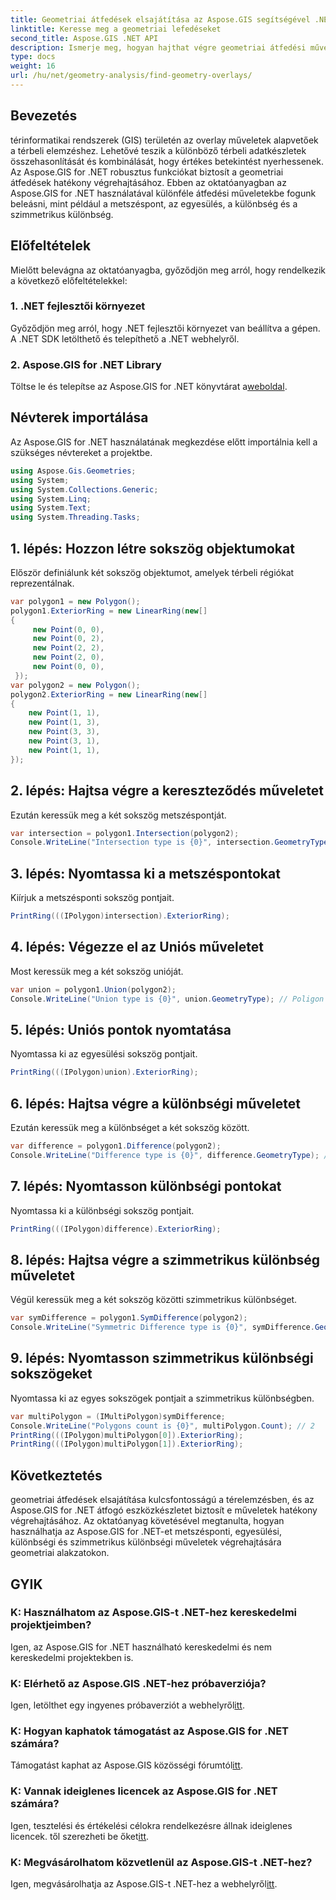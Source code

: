 ```yaml
---
title: Geometriai átfedések elsajátítása az Aspose.GIS segítségével .NET-hez
linktitle: Keresse meg a geometriai lefedéseket
second_title: Aspose.GIS .NET API
description: Ismerje meg, hogyan hajthat végre geometriai átfedési műveleteket az Aspose.GIS for .NET használatával. Mester metszéspont, unió, különbség és szimmetrikus különbség műveletek.
type: docs
weight: 16
url: /hu/net/geometry-analysis/find-geometry-overlays/
---
```

## Bevezetés
térinformatikai rendszerek (GIS) területén az overlay műveletek alapvetőek a térbeli elemzéshez. Lehetővé teszik a különböző térbeli adatkészletek összehasonlítását és kombinálását, hogy értékes betekintést nyerhessenek. Az Aspose.GIS for .NET robusztus funkciókat biztosít a geometriai átfedések hatékony végrehajtásához. Ebben az oktatóanyagban az Aspose.GIS for .NET használatával különféle átfedési műveletekbe fogunk beleásni, mint például a metszéspont, az egyesülés, a különbség és a szimmetrikus különbség.
## Előfeltételek
Mielőtt belevágna az oktatóanyagba, győződjön meg arról, hogy rendelkezik a következő előfeltételekkel:
### 1. .NET fejlesztői környezet
Győződjön meg arról, hogy .NET fejlesztői környezet van beállítva a gépen. A .NET SDK letölthető és telepíthető a .NET webhelyről.
### 2. Aspose.GIS for .NET Library
 Töltse le és telepítse az Aspose.GIS for .NET könyvtárat a[weboldal](https://releases.aspose.com/gis/net/).
## Névterek importálása
Az Aspose.GIS for .NET használatának megkezdése előtt importálnia kell a szükséges névtereket a projektbe.
```csharp
using Aspose.Gis.Geometries;
using System;
using System.Collections.Generic;
using System.Linq;
using System.Text;
using System.Threading.Tasks;
```

## 1. lépés: Hozzon létre sokszög objektumokat
Először definiálunk két sokszög objektumot, amelyek térbeli régiókat reprezentálnak.
```csharp
var polygon1 = new Polygon();
polygon1.ExteriorRing = new LinearRing(new[]
{
	 new Point(0, 0),
	 new Point(0, 2),
	 new Point(2, 2),
	 new Point(2, 0),
	 new Point(0, 0),
 });
var polygon2 = new Polygon();
polygon2.ExteriorRing = new LinearRing(new[]
{
	new Point(1, 1),
	new Point(1, 3),
	new Point(3, 3),
	new Point(3, 1),
	new Point(1, 1),
});
```
## 2. lépés: Hajtsa végre a kereszteződés műveletet
Ezután keressük meg a két sokszög metszéspontját.
```csharp
var intersection = polygon1.Intersection(polygon2);
Console.WriteLine("Intersection type is {0}", intersection.GeometryType); // Poligon
```
## 3. lépés: Nyomtassa ki a metszéspontokat
Kiírjuk a metszésponti sokszög pontjait.
```csharp
PrintRing(((IPolygon)intersection).ExteriorRing);
```
## 4. lépés: Végezze el az Uniós műveletet
Most keressük meg a két sokszög unióját.
```csharp
var union = polygon1.Union(polygon2);
Console.WriteLine("Union type is {0}", union.GeometryType); // Poligon
```
## 5. lépés: Uniós pontok nyomtatása
Nyomtassa ki az egyesülési sokszög pontjait.
```csharp
PrintRing(((IPolygon)union).ExteriorRing);
```
## 6. lépés: Hajtsa végre a különbségi műveletet
Ezután keressük meg a különbséget a két sokszög között.
```csharp
var difference = polygon1.Difference(polygon2);
Console.WriteLine("Difference type is {0}", difference.GeometryType); // Poligon
```
## 7. lépés: Nyomtasson különbségi pontokat
Nyomtassa ki a különbségi sokszög pontjait.
```csharp
PrintRing(((IPolygon)difference).ExteriorRing);
```
## 8. lépés: Hajtsa végre a szimmetrikus különbség műveletet
Végül keressük meg a két sokszög közötti szimmetrikus különbséget.
```csharp
var symDifference = polygon1.SymDifference(polygon2);
Console.WriteLine("Symmetric Difference type is {0}", symDifference.GeometryType); // MultiPolygon
```
## 9. lépés: Nyomtasson szimmetrikus különbségi sokszögeket
Nyomtassa ki az egyes sokszögek pontjait a szimmetrikus különbségben.
```csharp
var multiPolygon = (IMultiPolygon)symDifference;
Console.WriteLine("Polygons count is {0}", multiPolygon.Count); // 2
PrintRing(((IPolygon)multiPolygon[0]).ExteriorRing);
PrintRing(((IPolygon)multiPolygon[1]).ExteriorRing);
```
## Következtetés
geometriai átfedések elsajátítása kulcsfontosságú a térelemzésben, és az Aspose.GIS for .NET átfogó eszközkészletet biztosít e műveletek hatékony végrehajtásához. Az oktatóanyag követésével megtanulta, hogyan használhatja az Aspose.GIS for .NET-et metszésponti, egyesülési, különbségi és szimmetrikus különbségi műveletek végrehajtására geometriai alakzatokon.
## GYIK
### K: Használhatom az Aspose.GIS-t .NET-hez kereskedelmi projektjeimben?
Igen, az Aspose.GIS for .NET használható kereskedelmi és nem kereskedelmi projektekben is.
### K: Elérhető az Aspose.GIS .NET-hez próbaverziója?
 Igen, letölthet egy ingyenes próbaverziót a webhelyről[itt](https://releases.aspose.com/).
### K: Hogyan kaphatok támogatást az Aspose.GIS for .NET számára?
 Támogatást kaphat az Aspose.GIS közösségi fórumtól[itt](https://forum.aspose.com/c/gis/33).
### K: Vannak ideiglenes licencek az Aspose.GIS for .NET számára?
 Igen, tesztelési és értékelési célokra rendelkezésre állnak ideiglenes licencek. től szerezheti be őket[itt](https://purchase.aspose.com/temporary-license/).
### K: Megvásárolhatom közvetlenül az Aspose.GIS-t .NET-hez?
 Igen, megvásárolhatja az Aspose.GIS-t .NET-hez a webhelyről[itt](https://purchase.aspose.com/buy).